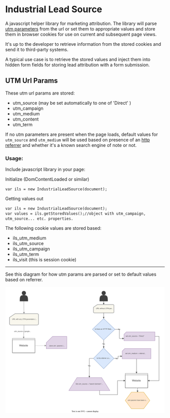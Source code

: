 Industrial Lead Source
======================

A javascript helper library for marketing attribution. The library will parse [utm parameters](https://support.google.com/analytics/answer/103386) from the url or set them to appropriate values and 
store them in browser cookies for use on current and subsequent page views.

It's up to the developer to retrieve information from the stored cookies and send it to third-party systems. 

A typical use case is to retrieve the stored values and inject them into hidden form fields for storing lead attribution with a form submission.


UTM Url Params
-----------

These utm url params are stored:
- utm_source (may be set automatically to one of 'Direct' )
- utm_campaign
- utm_medium 
- utm_content
- utm_term

If no utm parameters are present when the page loads, default values for `utm_source` and `utm_medium` will be used based on presence of an
[http referrer](https://developer.mozilla.org/en-US/docs/Web/HTTP/Headers/Referer) and whether it's a known search engine of note or not.  

### Usage:

Include javascript library in your page: 

Initialize (DomContentLoaded or similar)
```
var ils = new IndustrialLeadSource(document);
```

Getting values out
```
var ils = new IndustrialLeadSource(document);
var values = ils.getStoredValues();//object with utm_campaign, utm_source... etc. properties.
```


 The following cookie values are stored based:
 
- ils_utm_medium
- ils_utm_source
- ils_utm_campaign
- ils_utm_term
- ils_visit (this is session cookie)

---

See this diagram for how utm params are parsed or set to default values based on referrer.

![Parsing Diagram](support/industrial-lead-source-diagram.svg?raw=true "Title")
